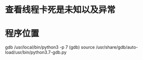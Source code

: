 # 查看线程卡死是未知以及异常
# 程序位置
gdb /usr/local/bin/python3 -p 7
(gdb) source /usr/share/gdb/auto-load/usr/bin/python3.7-gdb.py